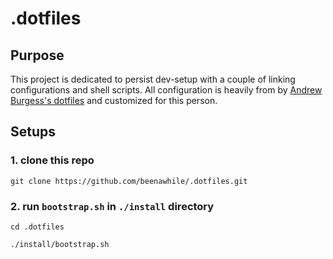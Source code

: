 # .dotfiles

## Purpose

This project is dedicated to persist dev-setup with a couple of linking configurations and shell scripts. All configuration is heavily from by [Andrew Burgess's dotfiles](https://www.youtube.com/watch?v=5oXy6ktYs7I) and customized for this person.

## Setups

### 1. clone this repo
```shell
git clone https://github.com/beenawhile/.dotfiles.git
```
### 2. run `bootstrap.sh` in `./install` directory
```shell
cd .dotfiles
```

```shell
./install/bootstrap.sh
```

